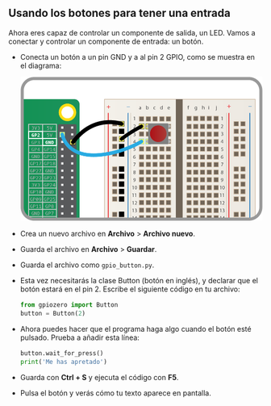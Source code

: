 ## Usando los botones para tener una entrada
Ahora eres capaz de controlar un componente de salida, un LED. Vamos a conectar y controlar un componente de entrada: un botón.

- Conecta un botón a un pin GND y a al pin 2 GPIO, como se muestra en el diagrama:

    ![](images/button.png)
	
- Crea un nuevo archivo en **Archivo** > **Archivo nuevo**.
- Guarda el archivo en **Archivo** > **Guardar**.
- Guarda el archivo como `gpio_button.py`.

- Esta vez necesitarás la clase Button (botón en inglés), y declarar que el botón estará en el pin 2. Escribe el siguiente código en tu archivo: 

	``` python
	from gpiozero import Button
	button = Button(2)
	```

- Ahora puedes hacer que el programa haga algo cuando el botón esté pulsado. Prueba a añadir esta línea:

	``` python
	button.wait_for_press()
	print('Me has apretado')
	```

- Guarda con **Ctrl + S** y ejecuta el código con **F5**.
- Pulsa el botón y verás cómo tu texto aparece en pantalla.
 
